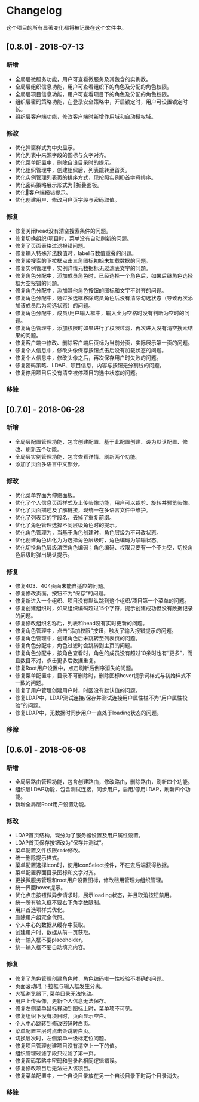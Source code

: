 # Changelog

这个项目的所有显著变化都将被记录在这个文件中。

## [0.8.0] - 2018-07-13

### 新增

- 全局层微服务功能，用户可查看微服务及其包含的实例数。
- 全局层组织信息功能，用户可查看组织下的角色及分配的角色权限。
- 全局层项目信息功能，用户可查看项目下的角色及分配的角色权限。
- 组织层密码策略功能，在登录安全策略中，开启锁定时，用户可设置锁定时长。
- 组织层客户端功能，修改客户端时新增作用域和自动授权域。

### 修改

- 优化弹窗样式为中央显示。
- 优化列表中来源字段的图标与文字对齐。
- 优化菜单配置中，删除自设目录时的提示。
- 优化组织管理中，创建组织后，列表跳转至首页。
- 优化实例管理列表页的排序方式，现按照实例ID首字母排序。
- 优化密码策略展示形式为折叠面板。
- 优化客户端报错提示。
- 优化创建用户、修改用户页字段与密码取值。

### 修复

- 修复关闭head没有清空搜索条件的问题。
- 修复切换组织/项目时，菜单没有自动刷新的问题。
- 修复了页面表格过滤报错问题。
- 修复输入特殊非法数值时，label与数值重叠的问题。
- 修复带搜索的下拉框点击三角图标初始未加载数据的问题。
- 修复实例管理中，实例详情元数据标无过滤表文字的问题。
- 修复角色分配中，添加成员角色时，已经选择一个角色后，如果后继角色选择框为空报错的问题。
- 修复角色分配中，添加其他角色按钮的图标和文字不对齐的问题。
- 修复角色分配中，通过多选框移除成员角色后没有清除勾选状态（导致再次添加该成员后为勾选状态）的问题。
- 修复角色分配中，成员/用户输入框中，输入全为空格时没有判断为空时的问题。
- 修复角色管理中，添加权限时如果进行了权限过滤，再次进入没有清空搜索结果的问题。
- 修复客户端中修改、删除客户端后页标为当前分页，实际展示第一页的问题。
- 修复个人信息中，修改头像保存按钮点击后没有加载状态的问题。
- 修复个人信息中，修改头像之后，再次保存用户时失败的问题。
- 修复密码策略、LDAP、项目信息，内容与按钮无分割线的问题。
- 修复停用项目后没有清空被停项目的选中状态的问题。


### 移除

## [0.7.0] - 2018-06-28

### 新增

- 全局层配置管理功能，包含创建配置、基于此配置创建、设为默认配置、修改、刷新五个功能。
- 全局层实例管理功能，包含查看详情、刷新两个功能。
- 添加了页面多语言中文部分。

### 修改

- 优化菜单界面为伸缩面板。
- 优化了个人信息页面样式及上传头像功能，用户可以裁剪、旋转并预览头像。
- 优化了页面描述及了解链接，现统一在多语言文件中维护。
- 优化了列表页的字段名，去掉了重复前缀。
- 优化了角色管理选择不同层级角色时的提示。
- 优化角色管理为，当基于角色创建时，角色层级为不可改状态。
- 优化创建角色优化为为选择角色层级时，角色编码为禁输状态。
- 优化切换角色层级清空角色编码；角色编码、权限只要有一个不为空，切换角色层级时弹出确认提示。

### 修复

- 修复403、404页面未能自适应的问题。
- 修复修改页面，按钮不为“保存”的问题。
- 修复新进入一个组织、项目没有默认跳到这个组织/项目第一个菜单的问题。
- 修复创建组织时，如果组织编码超过15个字符，提示创建成功但没有数据记录的问题。
- 修复修改组织名称后，列表和head没有实时更新的问题。
- 修复角色管理中，点击“添加权限”按钮，触发了输入报错提示的问题。
- 修复角色管理中，创建角色后未跳转至列表页的问题。
- 修复角色分配中，角色过滤时会跳转到主页的问题。
- 修复角色分配中，按角色查看时，角色的成员没有超过10条时也有“更多”，而且数目不对，点击更多后数据重复。
- 修复Root用户设置中，点击刷新后倒序消失的问题。
- 修复菜单配置中，目录不可删除时，删除图标hover提示词样式与初始样式不一致的问题。
- 修复了用户管理创建用户时，时区没有默认值的问题。
- 修复LDAP中，LDAP测试连接/保存并测试连接用户属性栏不为“用户属性校验”的问题。
- 修复LDAP中，无数据时同步用户一直处于loading状态的问题。



### 移除

## [0.6.0] - 2018-06-08

### 新增

- 全局层路由管理功能，包含创建路由，修改路由，删除路由，刷新四个功能。
- 组织层LDAP功能，包含测试连接，同步用户，启用/停用LDAP，刷新四个功能。
- 新增全局层Root用户设置功能。

### 修改
- LDAP首页结构，现分为了服务器设置及用户属性设置。
- LDAP首页保存按钮改为“保存并测试”。
- 菜单配置文件权限`code`修改。
- 统一删除提示样式。
- 菜单配置选择icon时，使用IconSelect控件，不在去后端获得数据。
- 菜单配置界面目录图标和文字对齐。
- 更换微服务管理和root用户设置图标，修改租用管理为组织管理。
- 统一界面hover提示。
- 优化点击按钮做异步请求时，展示loading状态，并且取消按钮禁用。
- 统一所有输入框不要右下角字数限制。
- 用户首选项样式优化。
- 删除用户组冗余代码。
- 个人中心的数据从缓存中获取。
- 创建用户时，数据从前一页获取。
- 统一输入框不要placeholder。
- 统一输入框不要自动填充内容。

### 修复

- 修复了角色管理创建角色时，角色编码唯一性校验不准确的问题。
- 页面滚动时,下拉框与输入框发生分离。
- 火狐浏览器下, 菜单目录无法拖动。
- 用户上传头像，更新个人信息无法保存。
- 修复左侧菜单鼠标移动到图标上时，菜单项不可见。
- 修复组织下没有项目时，页面显示空白。
- 个人中心跳转到修改密码时白页。
- 菜单配置三层时点击会跳转白页。
- 切换层次时，左侧菜单一级标定位问题。
- 修复项目管理创建项目没有清空上一下的值。
- 组织管理过滤字段只过滤了第一页。
- 修复密码策略中密码和登录名相同逻辑错误。
- 修复修改项目后无法进入该项目。
- 修复菜单配置中，一个自设目录放在另一个自设目录下时两个目录消失。

### 移除

